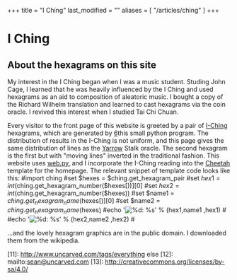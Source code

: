 +++
title = "I Ching"
last_modified = ""
aliases = [ "/articles/ching" ]
+++
# I Ching

## About the hexagrams on this site

My interest in the I Ching began when I was a music student. Studing
John Cage, I learned that he was heavily influenced by the I Ching and
used hexagrams as an aid to composition of aleatoric music. I bought a
copy of the Richard Wilhelm translation and learned to cast hexagrams
via the coin oracle. I revived this interest when I studied Tai Chi
Chuan.

Every visitor to the front page of this website is greeted by a pair of
[I-Ching][5] hexagrams, which are generated by [6]this small python
program. The distribution of results in the I-Ching is not uniform, and
this page gives the same distribution of lines as the [Yarrow][7] Stalk
oracle. The second hexagram is the first but with "moving lines"
inverted in the traditional fashion. This website uses [web.py,][8] and I
incorporate the I-Ching reading into the [Cheetah][9] template for the
homepage. The relevant snippet of template code looks like this:
#import ching
#set $hexes = $ching.get_hexagram_pair
#set $hex1 = int($ching.get_hexagram_number($hexes[))][0]
#set $hex2 = int($ching.get_hexagram_number($hexes[))][1]
#set $name1 = $ching.get_hexagram_name($hexes[)][0]
#set $name2 = $ching.get_hexagram_name($hexes[)][1]
#echo '<img id="hex1" alt="%d: %s" src="/static/images/iching/Iching
-hexagram-%02d.png" />' % (hex1,name1 ,hex1) #
#echo '<img id="hex2" alt="%d: %s" src="/static/images/iching/Iching
-hexagram-%02d.png" />' % (hex2,name2 ,hex2) #

...and the lovely hexagram graphics are in the public domain. I
downloaded them from the wikipedia.

[1]: http://www.uncarved.com/articles/ching
[2]: http://www.uncarved.com/
[3]: http://www.uncarved.com/articles/contact
[4]: http://www.uncarved.com/login/
[5]: http://en.wikipedia.org/wiki/I_ching
[6]: http://www.uncarved.com/static/ching.py.txt
[7]: http://en.wikipedia.org/wiki/I_Ching_divination#Yarrow_stalks
[8]: http://webpy.org/
[9]: http://cheetahtemplate.org/
[10]: http://www.uncarved.com/tags/computers
[11]: http://www.uncarved.com/tags/everything else
[12]: mailto:sean@uncarved.com
[13]: http://creativecommons.org/licenses/by-sa/4.0/
